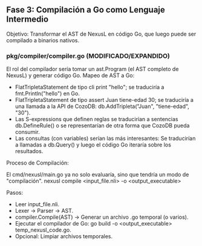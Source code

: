 ## Fase 3: Compilación a Go como Lenguaje Intermedio

Objetivo: Transformar el AST de NexusL en código Go, que luego puede ser compilado a binarios nativos.

### pkg/compiler/compiler.go (MODIFICADO/EXPANDIDO)

El rol del compilador sería tomar un ast.Program (el AST completo de NexusL) y generar código Go.
Mapeo de AST a Go:
- FlatTripletaStatement de tipo cli print "hello"; se traduciría a fmt.Println("hello") en Go.
- FlatTripletaStatement de tipo assert Juan tiene-edad 30; se traduciría a una llamada a la API de CozoDB: db.AddTripleta("Juan", "tiene-edad", "30").
- Las S-expressions que definen reglas se traducirían a sentencias db.DefineRule() o se representarían de otra forma que CozoDB pueda consumir.
- Las consultas (con variables) serían las más interesantes: Se traducirían a llamadas a db.Query() y luego el código Go iteraría sobre los resultados.

Proceso de Compilación:

El cmd/nexusl/main.go ya no solo evaluaría, sino que tendría un modo de "compilación".
nexusl compile <input_file.nli> -o <output_executable>

Pasos:
- Leer input_file.nli.
- Lexer -> Parser -> AST.
- compiler.Compile(AST) -> Generar un archivo .go temporal (o varios).
- Ejecutar el compilador de Go: go build -o <output_executable> temp_nexusl_code.go.
- Opcional: Limpiar archivos temporales.